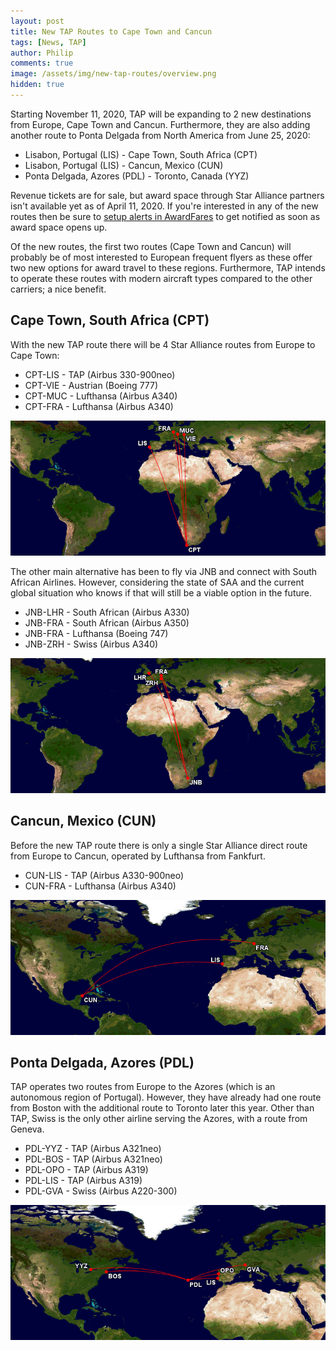 ```yaml
---
layout: post
title: New TAP Routes to Cape Town and Cancun
tags: [News, TAP]
author: Philip
comments: true
image: /assets/img/new-tap-routes/overview.png
hidden: true
---
```


Starting November 11, 2020, TAP will be expanding to 2 new destinations from Europe, Cape Town and Cancun. Furthermore, they are also adding another route to Ponta Delgada from North America from June 25, 2020:

- Lisabon, Portugal (LIS) - Cape Town, South Africa (CPT)
- Lisabon, Portugal (LIS) - Cancun, Mexico (CUN)
- Ponta Delgada, Azores (PDL) - Toronto, Canada (YYZ)

Revenue tickets are for sale, but award space through Star Alliance partners isn't available yet as of April 11, 2020. If you're interested in any of the new routes then be sure to [setup alerts in AwardFares](https://awardfares.com/alerts) to get notified as soon as award space opens up.

Of the new routes, the first two routes (Cape Town and Cancun) will probably be of most interested to European frequent flyers as these offer two new options for award travel to these regions. Furthermore, TAP intends to operate these routes with modern aircraft types compared to the other carriers; a nice benefit.

## Cape Town, South Africa (CPT)
With the new TAP route there will be 4 Star Alliance routes from Europe to Cape Town:

* CPT-LIS - TAP (Airbus 330-900neo)
* CPT-VIE - Austrian (Boeing 777)
* CPT-MUC - Lufthansa (Airbus A340)
* CPT-FRA - Lufthansa (Airbus A340)

<img src="/assets/img/new-tap-routes/cpt.png" />

The other main alternative has been to fly via JNB and connect with South African Airlines. However, considering the state of SAA and the current global situation who knows if that will still be a viable option in the future.

* JNB-LHR - South African (Airbus A330)
* JNB-FRA - South African (Airbus A350)
* JNB-FRA - Lufthansa (Boeing 747)
* JNB-ZRH - Swiss (Airbus A340)

<img src="/assets/img/new-tap-routes/jnb.png" />

## Cancun, Mexico (CUN)
Before the new TAP route there is only a single Star Alliance direct route from Europe to Cancun, operated by Lufthansa from Fankfurt.

* CUN-LIS - TAP (Airbus A330-900neo)
* CUN-FRA - Lufthansa (Airbus A340)

<img src="/assets/img/new-tap-routes/cun.png" />

## Ponta Delgada, Azores (PDL)
TAP operates two routes from Europe to the Azores (which is an autonomous region of Portugal). However, they have already had one route from Boston with the additional route to Toronto later this year. Other than TAP, Swiss is the only other airline serving the Azores, with a route from Geneva.

* PDL-YYZ - TAP (Airbus A321neo)
* PDL-BOS - TAP (Airbus A321neo)
* PDL-OPO - TAP (Airbus A319)
* PDL-LIS - TAP (Airbus A319)
* PDL-GVA - Swiss (Airbus A220-300)

<img src="/assets/img/new-tap-routes/pdl.png" />
